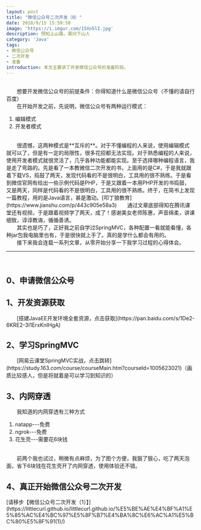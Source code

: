 ```yaml
---
layout: post
title: "微信公众号二次开发（0）"
date: 2018/9/15 15:59:50  
image: 'https://i.imgur.com/15Xn5lI.jpg'
description: 预知上山路，需问下山人
category: 'Java'
tags:
- 微信公众号
- 二次开发
- 准备
introduction: 本文主要讲了开发微信公众号的准备阶段。
---
```

<br />
&emsp;&emsp;想要开发微信公众号的前提条件：你得知道什么是微信公众号（不懂的请自行百度）
<br />
&emsp;&emsp;在开始开发之前，先说明，微信公众号有两种运行模式：
<ol>
	<li>编辑模式</li>
	<li>开发者模式</li>
</ol>
<br />&emsp;&emsp;很遗憾，这两种模式是**互斥的**。对于不懂编程的人来说，使用编辑模式就可以了，但是有一定的局限性，很多花招都无法实现。对于熟悉编程的人来说，使用开发者模式就很灵活了，几乎各种功能都能实现。至于选择哪种编程语言，我是走了弯路的。先是看了一本教微信二次开发的书，上面用的是C#，于是我就跟着下载VS，捣鼓了两天，发现代码看的不是很明白，工具用的很不熟练。于是看到微信官网有给出一些示例代码是PHP，于是又跟着一本用PHP开发的书捣鼓，又是两天，同样是代码看的不是很明白，工具用的很不熟练。终于，在简书上发现一篇教程，用的是Java语言，甚是激动。[叩丁狼教育](https://www.jianshu.com/p/443c905e58a3)&emsp;&emsp;通过文章底部得知在腾讯课堂还有视频，于是跟着视频学了两天，成了！感谢美女老师陈惠，声音绵柔，讲课细致，谆谆教诲，循循善诱。
<br />&emsp;&emsp;其实也是巧了，正好我之前自学过SpringMVC，各种配置一看就能看懂，各种jar包我电脑里也有，于是很快就上手了。真的是学什么都会有用的。
<br />&emsp;&emsp;接下来我会连载一系列文章，从零开始分享一下我学习过程的心得体会。
<hr />
<br />
<h2>0、申请微信公众号</h2>

<h2>1、开发资源获取</h2>
&emsp;&emsp;[搭建JavaEE开发环境全套资源，点击获取](https://pan.baidu.com/s/1De2-6KRE2-3I1ErxKnIHgA)

<h2>2、学习SpringMVC</h2>
&emsp;&emsp;[网易云课堂SpringMVC实战，点击跳转](https://study.163.com/course/courseMain.htm?courseId=1005623021)（画质比较感人，但是将就着是可以学习到知识的）

<h2>3、内网穿透</h2>
&emsp;&emsp;我知道的内网穿透有三种方式
<ol>
	<li>natapp---免费</li>
	<li>ngrok---免费</li>
	<li>花生壳---需要花6块钱</li>
</ol>
<br />&emsp;&emsp;前两个我也试过，稍微有点麻烦，为了图个方便，我狠了狠心，吃了两天泡面，省下6块钱在花生壳开了内网穿透，使用体验还不错。

<h2>4、真正开始微信公众号二次开发</h2>
[请移步【微信公众号二次开发（1）】](https://littlecurl.github.io/littlecurl.github.io/%E5%BE%AE%E4%BF%A1%E5%85%AC%E4%BC%97%E5%8F%B7%E4%BA%8C%E6%AC%A1%E5%BC%80%E5%8F%91(1)/)

